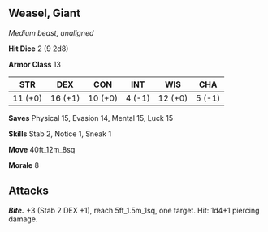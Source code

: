 ## Weasel, Giant

*Medium beast, unaligned*

**Hit Dice** 2 (9 2d8)

**Armor Class** 13

| STR     | DEX     | CON     | INT     | WIS     | CHA     |
|---------|---------|---------|---------|---------|---------|
| 11 (+0) | 16 (+1) | 10 (+0) |  4 (-1) | 12 (+0) |  5 (-1) |

**Saves** Physical 15, Evasion 14, Mental 15, Luck 15

**Skills** Stab 2, Notice 1, Sneak 1

**Move** 40ft_12m_8sq

**Morale** 8

## Attacks

***Bite.*** +3 (Stab 2 DEX +1), reach 5ft_1.5m_1sq, one target. Hit: 1d4+1 piercing damage.

